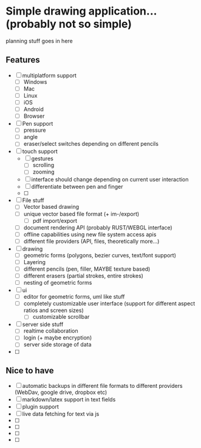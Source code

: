 # Simple drawing application... (probably not so simple)

planning stuff goes in here

## Features
- [ ] multiplatform support
    - [ ] Windows
    - [ ] Mac
    - [ ] Linux
    - [ ] iOS
    - [ ] Android
    - [ ] Browser
- [ ] Pen support
    - [ ] pressure
    - [ ] angle
    - [ ] eraser/select switches depending on different pencils
- [ ] touch support
    - [ ] gestures
        - [ ] scrolling
        - [ ] zooming
    - [ ] interface should change depending on current user interaction
    - [ ] differentiate between pen and finger
    - [ ] 
- [ ] File stuff
    - [ ] Vector based drawing
    - [ ] unique vector based file format (+ im-/export)
        - [ ] pdf import/export
    - [ ] document rendering API (probably RUST/WEBGL interface)
    - [ ] offline capabilities using new file system access apis
    - [ ] different file providers (API, files, theoretically more...)
- [ ] drawing
    - [ ] geometric forms (polygons, bezier curves, text/font support)
    - [ ] Layering
    - [ ] different pencils (pen, filler, MAYBE texture based)
    - [ ] different erasers (partial strokes, entire strokes)
    - [ ] nesting of geometric forms
- [ ] ui
    - [ ] editor for geometric forms, uml like stuff
    - [ ] completely customizable user interface (support for different aspect ratios and screen sizes)
        - [ ] customizable scrollbar
- [ ] server side stuff
    - [ ] realtime collaboration
    - [ ] login (+ maybe encryption)
    - [ ] server side storage of data
- [ ] 

## Nice to have
- [ ] automatic backups in different file formats to different providers (WebDav, google drive, dropbox etc)
- [ ] markdown/latex support in text fields
- [ ] plugin support
- [ ] live data fetching for text via js
- [ ] 
- [ ] 
- [ ] 
- [ ] 